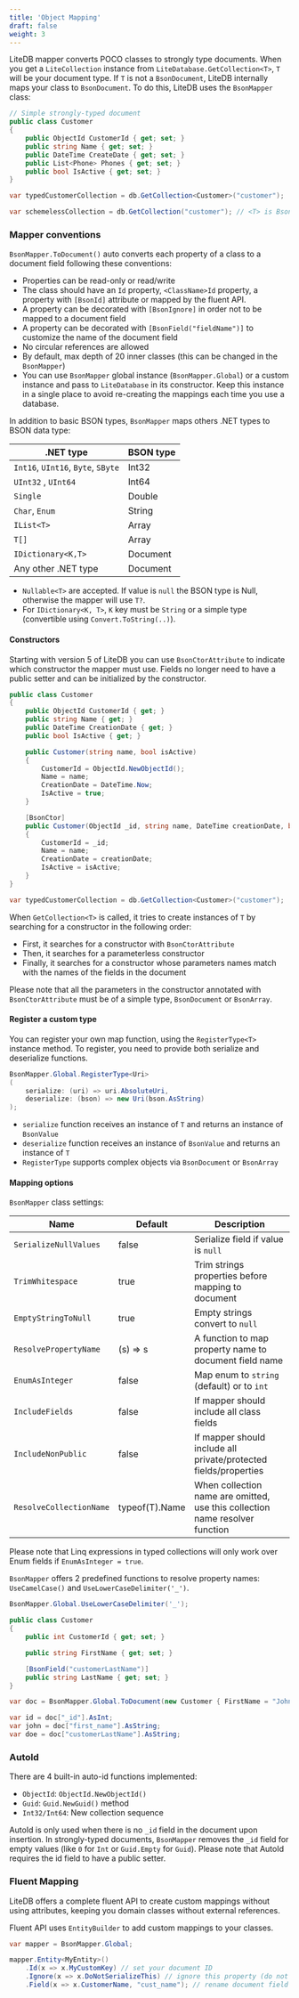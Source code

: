 ```yaml
---
title: 'Object Mapping'
draft: false
weight: 3
---
```


LiteDB mapper converts POCO classes to strongly type documents. When you get a `LiteCollection` instance from `LiteDatabase.GetCollection<T>`, `T` will be your document type. If `T` is not a `BsonDocument`, LiteDB internally maps your class to `BsonDocument`. To do this, LiteDB uses the `BsonMapper` class:

```C#
// Simple strongly-typed document
public class Customer
{
    public ObjectId CustomerId { get; set; }
    public string Name { get; set; }
    public DateTime CreateDate { get; set; }
    public List<Phone> Phones { get; set; }
    public bool IsActive { get; set; }
}

var typedCustomerCollection = db.GetCollection<Customer>("customer");

var schemelessCollection = db.GetCollection("customer"); // <T> is BsonDocument
```

### Mapper conventions

`BsonMapper.ToDocument()` auto converts each property of a class to a document field following these conventions:

- Properties can be read-only or read/write
- The class should have an `Id` property, `<ClassName>Id` property, a property with `[BsonId]` attribute or mapped by the fluent API.
- A property can be decorated with `[BsonIgnore]` in order not to be mapped to a document field
- A property can be decorated with `[BsonField("fieldName")]` to customize the name of the document field
- No circular references are allowed
- By default, max depth of 20 inner classes (this can be changed in the `BsonMapper`)
- You can use `BsonMapper` global instance (`BsonMapper.Global`) or a custom instance and pass to `LiteDatabase` in its constructor. Keep this instance in a single place to avoid re-creating the mappings each time you use a database.

In addition to basic BSON types, `BsonMapper` maps others .NET types to BSON data type:

|.NET type                          |BSON type     |
|-----------------------------------|--------------|
|`Int16`, `UInt16`, `Byte`, `SByte` |Int32         |
|`UInt32` , `UInt64`                |Int64         |
|`Single`                           |Double        |
|`Char`, `Enum`                     |String        |
|`IList<T>`                         |Array         |
|`T[]`                              |Array         |
|`IDictionary<K,T>`                 |Document      |
|Any other .NET type                |Document      |

- `Nullable<T>` are accepted. If value is `null` the BSON type is Null, otherwise the mapper will use `T?`.
- For `IDictionary<K, T>`, `K` key must be `String` or a simple type (convertible using `Convert.ToString(..)`).

#### Constructors
Starting with version 5 of LiteDB you can use `BsonCtorAttribute` to indicate which constructor the mapper must use. Fields no longer need to have a public setter and can be initialized by the constructor.

```C#
public class Customer
{
    public ObjectId CustomerId { get; }
    public string Name { get; }
    public DateTime CreationDate { get; }
    public bool IsActive { get; }

    public Customer(string name, bool isActive)
    {
        CustomerId = ObjectId.NewObjectId();
        Name = name;
        CreationDate = DateTime.Now;
        IsActive = true;
    }

    [BsonCtor]
    public Customer(ObjectId _id, string name, DateTime creationDate, bool isActive)
    {
        CustomerId = _id;
        Name = name;
        CreationDate = creationDate;
        IsActive = isActive;
    }
}

var typedCustomerCollection = db.GetCollection<Customer>("customer");
```

When `GetCollection<T>` is called, it tries to create instances of `T` by searching for a constructor in the following order:

* First, it searches for a constructor with `BsonCtorAttribute`
* Then, it searches for a parameterless constructor
* Finally, it searches for a constructor whose parameters names match with the names of the fields in the document

Please note that all the parameters in the constructor annotated with `BsonCtorAttribute` must be of a simple type, `BsonDocument` or `BsonArray`.

#### Register a custom type

You can register your own map function, using the `RegisterType<T>` instance method. To register, you need to provide both serialize and deserialize functions.

```C#
BsonMapper.Global.RegisterType<Uri>
(
    serialize: (uri) => uri.AbsoluteUri,
    deserialize: (bson) => new Uri(bson.AsString)
);
```

- `serialize` function receives an instance of `T` and returns an instance of `BsonValue`
- `deserialize` function receives an instance of `BsonValue` and returns an instance of `T`
- `RegisterType` supports complex objects via `BsonDocument` or `BsonArray` 

#### Mapping options

`BsonMapper` class settings:

|Name                   |Default |Description                                                |
|-----------------------|--------|-----------------------------------------------------------|
|`SerializeNullValues`  |false   |Serialize field if value is `null`                         |
|`TrimWhitespace`       |true    |Trim strings properties before mapping to document         |
|`EmptyStringToNull`    |true    |Empty strings convert to `null`                            |
|`ResolvePropertyName`  |(s) => s|A function to map property name to document field name     |
|`EnumAsInteger`        |false   |Map enum to `string` (default) or to `int`                 |
|`IncludeFields`        |false   |If mapper should include all class fields                  |
|`IncludeNonPublic`     |false   |If mapper should include all private/protected fields/properties|
|`ResolveCollectionName`|typeof(T).Name|When collection name are omitted, use this collection name resolver function|

Please note that Linq expressions in typed collections will only work over Enum fields if `EnumAsInteger = true`.

`BsonMapper` offers 2 predefined functions to resolve property names: `UseCamelCase()` and `UseLowerCaseDelimiter('_')`.

```C#
BsonMapper.Global.UseLowerCaseDelimiter('_');

public class Customer
{
    public int CustomerId { get; set; }

    public string FirstName { get; set; }

    [BsonField("customerLastName")]
    public string LastName { get; set; }
}

var doc = BsonMapper.Global.ToDocument(new Customer { FirstName = "John", LastName = "Doe" });

var id = doc["_id"].AsInt;
var john = doc["first_name"].AsString;
var doe = doc["customerLastName"].AsString;
```    

### AutoId

There are 4 built-in auto-id functions implemented:

- `ObjectId`: `ObjectId.NewObjectId()`
- `Guid`: `Guid.NewGuid()` method
- `Int32/Int64`: New collection sequence

AutoId is only used when there is no `_id` field in the document upon insertion. In strongly-typed documents, `BsonMapper` removes the `_id` field for empty values (like `0` for `Int` or `Guid.Empty` for `Guid`).
Please note that AutoId requires the id field to have a public setter.

### Fluent Mapping

LiteDB offers a complete fluent API to create custom mappings without using attributes, keeping you domain classes without external references.

Fluent API uses `EntityBuilder` to add custom mappings to your classes.

```C#
var mapper = BsonMapper.Global;

mapper.Entity<MyEntity>()
    .Id(x => x.MyCustomKey) // set your document ID
    .Ignore(x => x.DoNotSerializeThis) // ignore this property (do not store)
    .Field(x => x.CustomerName, "cust_name"); // rename document field
```